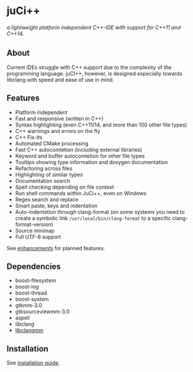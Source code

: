 # juCi++
###### a lightweight platform independent C++-IDE with support for C++11 and C++14.
## About
Current IDEs struggle with C++ support due to the complexity of
the programming language. juCI++, however, is designed especially 
towards libclang with speed and ease of use in mind. 

## Features
* Platform independent
* Fast and responsive (written in C++)
* Syntax highlighting (even C++11/14, and more than 100 other file types)
* C++ warnings and errors on the fly
* C++ Fix-its
* Automated CMake processing
* Fast C++ autocomletion (including external libraries)
* Keyword and buffer autocomletion for other file types
* Tooltips showing type information and doxygen documentation
* Refactoring across files
* Highlighting of similar types
* Documentation search
* Spell checking depending on file context
* Run shell commands within JuCi++, even on Windows
* Regex search and replace
* Smart paste, keys and indentation
* Auto-indentation through clang-format (on some systems you need to create a symbolic link `/usr/local/bin/clang-format` to a specific clang-format-version)
* Source minimap
* Full UTF-8 support

See [enhancements](https://github.com/cppit/jucipp/labels/enhancement) for planned features.

## Dependencies ##
* boost-filesystem
* boost-log
* boost-thread
* boost-system
* gtkmm-3.0
* gtksourceviewmm-3.0
* aspell
* libclang
* [libclangmm](http://github.com/cppit/libclangmm/)

## Installation ##
See [installation guide](http://github.com/cppit/jucipp/blob/master/docs/install.md).
